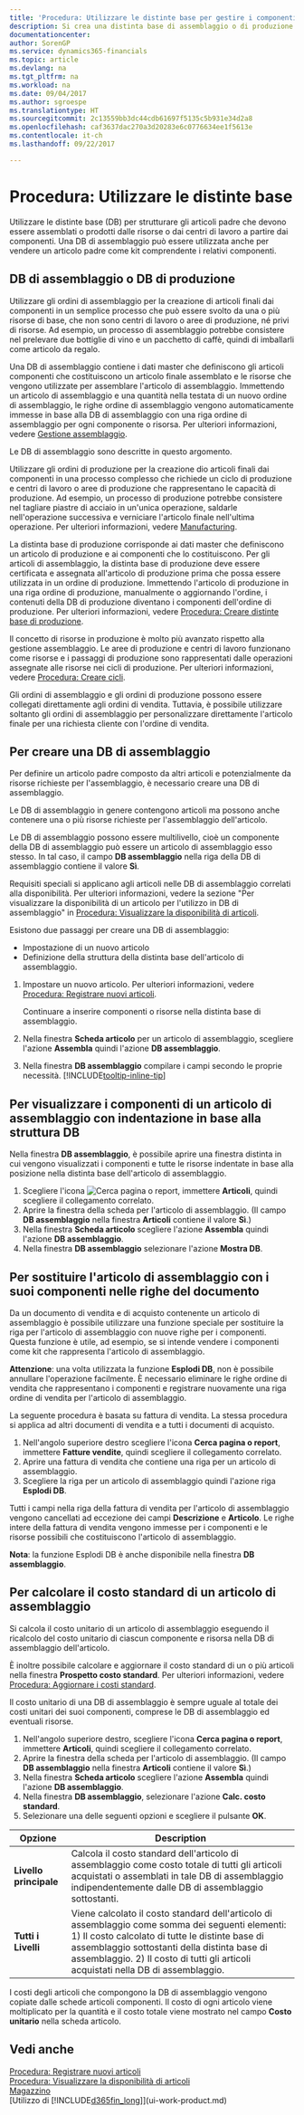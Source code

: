 ```yaml
---
title: 'Procedura: Utilizzare le distinte base per gestire i componenti | Documenti Microsoft'
description: Si crea una distinta base di assemblaggio o di produzione per specificare i componenti o le risorse richieste per un l'articolo che la distinta rappresenta.
documentationcenter: 
author: SorenGP
ms.service: dynamics365-financials
ms.topic: article
ms.devlang: na
ms.tgt_pltfrm: na
ms.workload: na
ms.date: 09/04/2017
ms.author: sgroespe
ms.translationtype: HT
ms.sourcegitcommit: 2c13559bb3dc44cdb61697f5135c5b931e34d2a8
ms.openlocfilehash: caf3637dac270a3d20283e6c0776634ee1f5613e
ms.contentlocale: it-ch
ms.lasthandoff: 09/22/2017

---
```

# <a name="how-to-work-with-bills-of-material"></a>Procedura: Utilizzare le distinte base
Utilizzare le distinte base (DB) per strutturare gli articoli padre che devono essere assemblati o prodotti dalle risorse o dai centri di lavoro a partire dai componenti. Una DB di assemblaggio può essere utilizzata anche per vendere un articolo padre come kit comprendente i relativi componenti.

## <a name="assembly-boms-or-production-boms"></a>DB di assemblaggio o DB di produzione
Utilizzare gli ordini di assemblaggio per la creazione di articoli finali dai componenti in un semplice processo che può essere svolto da una o più risorse di base, che non sono centri di lavoro o aree di produzione, né privi di risorse. Ad esempio, un processo di assemblaggio potrebbe consistere nel prelevare due bottiglie di vino e un pacchetto di caffè, quindi di imballarli come articolo da regalo.  

Una DB di assemblaggio contiene i dati master che definiscono gli articoli componenti che costituiscono un articolo finale assemblato e le risorse che vengono utilizzate per assemblare l'articolo di assemblaggio. Immettendo un articolo di assemblaggio e una quantità nella testata di un nuovo ordine di assemblaggio, le righe ordine di assemblaggio vengono automaticamente immesse in base alla DB di assemblaggio con una riga ordine di assemblaggio per ogni componente o risorsa. Per ulteriori informazioni, vedere [Gestione assemblaggio](assembly-assemble-items.md).

Le DB di assemblaggio sono descritte in questo argomento.

Utilizzare gli ordini di produzione per la creazione dio articoli finali dai componenti in una processo complesso che richiede un ciclo di produzione e centri di lavoro o aree di produzione che rappresentano le capacità di produzione. Ad esempio, un processo di produzione potrebbe consistere nel tagliare piastre di acciaio in un'unica operazione, saldarle nell'operazione successiva e verniciare l'articolo finale nell'ultima operazione. Per ulteriori informazioni, vedere [Manufacturing](production-manage-manufacturing.md).  

La distinta base di produzione corrisponde ai dati master che definiscono un articolo di produzione e ai componenti che lo costituiscono. Per gli articoli di assemblaggio, la distinta base di produzione deve essere certificata e assegnata all'articolo di produzione prima che possa essere utilizzata in un ordine di produzione. Immettendo l'articolo di produzione in una riga ordine di produzione, manualmente o aggiornando l'ordine, i contenuti della DB di produzione diventano i componenti dell'ordine di produzione. Per ulteriori informazioni, vedere [Procedura: Creare distinte base di produzione](production-how-to-create-production-boms.md).  

Il concetto di risorse in produzione è molto più avanzato rispetto alla gestione assemblaggio. Le aree di produzione e centri di lavoro funzionano come risorse e i passaggi di produzione sono rappresentati dalle operazioni assegnate alle risorse nei cicli di produzione. Per ulteriori informazioni, vedere [Procedura: Creare cicli](production-how-to-create-routings.md).

Gli ordini di assemblaggio e gli ordini di produzione possono essere collegati direttamente agli ordini di vendita. Tuttavia, è possibile utilizzare soltanto gli ordini di assemblaggio per personalizzare direttamente l'articolo finale per una richiesta cliente con l'ordine di vendita.

## <a name="to-create-an-assembly-bom"></a>Per creare una DB di assemblaggio
Per definire un articolo padre composto da altri articoli e potenzialmente da risorse richieste per l'assemblaggio, è necessario creare una DB di assemblaggio.  

Le DB di assemblaggio in genere contengono articoli ma possono anche contenere una o più risorse richieste per l'assemblaggio dell'articolo.

Le DB di assemblaggio possono essere multilivello, cioè un componente della DB di assemblaggio può essere un articolo di assemblaggio esso stesso. In tal caso, il campo **DB assemblaggio** nella riga della DB di assemblaggio contiene il valore **Sì**.

Requisiti speciali si applicano agli articoli nelle DB di assemblaggio correlati alla disponibilità. Per ulteriori informazioni, vedere la sezione "Per visualizzare la disponibilità di un articolo per l'utilizzo in DB di assemblaggio" in [Procedura: Visualizzare la disponibilità di articoli](inventory-how-availability-overview.md).

Esistono due passaggi per creare una DB di assemblaggio:
- Impostazione di un nuovo articolo
- Definizione della struttura della distinta base dell'articolo di assemblaggio.

1. Impostare un nuovo articolo. Per ulteriori informazioni, vedere [Procedura: Registrare nuovi articoli](inventory-how-register-new-items.md).

    Continuare a inserire componenti o risorse nella distinta base di assemblaggio.  
2. Nella finestra **Scheda articolo** per un articolo di assemblaggio, scegliere l'azione **Assembla** quindi l'azione **DB assemblaggio**.
3. Nella finestra **DB assemblaggio** compilare i campi secondo le proprie necessità. [!INCLUDE[tooltip-inline-tip](includes/tooltip-inline-tip_md.md)]

## <a name="to-view-the-components-of-an-assembly-item-indented-according-to-the-bom-structure"></a>Per visualizzare i componenti di un articolo di assemblaggio con indentazione in base alla struttura DB
Nella finestra **DB assemblaggio**, è possibile aprire una finestra distinta in cui vengono visualizzati i componenti e tutte le risorse indentate in base alla posizione nella distinta base dell'articolo di assemblaggio.

1. Scegliere l'icona ![Cerca pagina o report](media/ui-search/search_small.png "icona Cerca pagina o report"), immettere **Articoli**, quindi scegliere il collegamento correlato.
2. Aprire la finestra della scheda per l'articolo di assemblaggio. (Il campo **DB assemblaggio** nella finestra **Articoli** contiene il valore **Sì**.)
3. Nella finestra **Scheda articolo** scegliere l'azione **Assembla** quindi l'azione **DB assemblaggio**.
4. Nella finestra **DB assemblaggio** selezionare l'azione **Mostra DB**.

## <a name="to-replace-the-assembly-item-with-its-components-on-document-lines"></a>Per sostituire l'articolo di assemblaggio con i suoi componenti nelle righe del documento
Da un documento di vendita e di acquisto contenente un articolo di assemblaggio è possibile utilizzare una funzione speciale per sostituire la riga per l'articolo di assemblaggio con nuove righe per i componenti. Questa funzione è utile, ad esempio, se si intende vendere i componenti come kit che rappresenta l'articolo di assemblaggio.

**Attenzione**: una volta utilizzata la funzione **Esplodi DB**, non è possibile annullare l'operazione facilmente. È necessario eliminare le righe ordine di vendita che rappresentano i componenti e registrare nuovamente una riga ordine di vendita per l'articolo di assemblaggio.

La seguente procedura è basata su fattura di vendita. La stessa procedura si applica ad altri documenti di vendita e a tutti i documenti di acquisto.

1. Nell'angolo superiore destro scegliere l'icona **Cerca pagina o report**, immettere **Fatture vendite**, quindi scegliere il collegamento correlato.
2. Aprire una fattura di vendita che contiene una riga per un articolo di assemblaggio.
3. Scegliere la riga per un articolo di assemblaggio quindi l'azione riga **Esplodi DB**.

Tutti i campi nella riga della fattura di vendita per l'articolo di assemblaggio vengono cancellati ad eccezione dei campi **Descrizione** e **Articolo**. Le righe intere della fattura di vendita vengono immesse per i componenti e le risorse possibili che costituiscono l'articolo di assemblaggio.

**Nota**: la funzione Esplodi DB è anche disponibile nella finestra **DB assemblaggio**.

## <a name="to-calculate-the-standard-cost-of-an-assembly-item"></a>Per calcolare il costo standard di un articolo di assemblaggio
Si calcola il costo unitario di un articolo di assemblaggio eseguendo il ricalcolo del costo unitario di ciascun componente e risorsa nella DB di assemblaggio dell'articolo.

È inoltre possibile calcolare e aggiornare il costo standard di un o più articoli nella finestra **Prospetto costo standard**. Per ulteriori informazioni, vedere [Procedura: Aggiornare i costi standard](finance-how-to-update-standard-costs.md).  

Il costo unitario di una DB di assemblaggio è sempre uguale al totale dei costi unitari dei suoi componenti, comprese le DB di assemblaggio ed eventuali risorse.

1. Nell'angolo superiore destro, scegliere l'icona **Cerca pagina o report**, immettere **Articoli**, quindi scegliere il collegamento correlato.
2. Aprire la finestra della scheda per l'articolo di assemblaggio. (Il campo **DB assemblaggio** nella finestra **Articoli** contiene il valore **Sì**.)
3. Nella finestra **Scheda articolo** scegliere l'azione **Assembla** quindi l'azione **DB assemblaggio**.
4. Nella finestra **DB assemblaggio**, selezionare l'azione **Calc. costo standard**.
5. Selezionare una delle seguenti opzioni e scegliere il pulsante **OK**.

|Opzione |Description |
|-------|------------|
|**Livello principale**|Calcola il costo standard dell'articolo di assemblaggio come costo totale di tutti gli articoli acquistati o assemblati in tale DB di assemblaggio indipendentemente dalle DB di assemblaggio sottostanti.|
|**Tutti i Livelli**|Viene calcolato il costo standard dell'articolo di assemblaggio come somma dei seguenti elementi: 1) Il costo calcolato di tutte le distinte base di assemblaggio sottostanti della distinta base di assemblaggio. 2) Il costo di tutti gli articoli acquistati nella DB di assemblaggio.|



I costi degli articoli che compongono la DB di assemblaggio vengono copiate dalle schede articoli componenti. Il costo di ogni articolo viene moltiplicato per la quantità e il costo totale viene mostrato nel campo **Costo unitario** nella scheda articolo.

## <a name="see-also"></a>Vedi anche
[Procedura: Registrare nuovi articoli](inventory-how-register-new-items.md)  
[Procedura: Visualizzare la disponibilità di articoli](inventory-how-availability-overview.md)     
[Magazzino](inventory-manage-inventory.md)  
[Utilizzo di [!INCLUDE[d365fin_long](includes/d365fin_long_md.md)]](ui-work-product.md)

